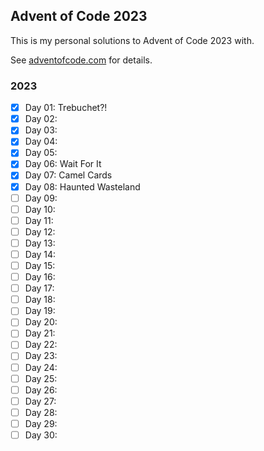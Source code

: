 ## Advent of Code 2023

This is my personal solutions to Advent of Code 2023 with.

See [adventofcode.com](https://adventofcode.com/2023/) for details.

### 2023

- [x] Day 01: Trebuchet?!
- [x] Day 02:
- [x] Day 03:
- [x] Day 04:
- [x] Day 05:
- [x] Day 06: Wait For It
- [x] Day 07: Camel Cards
- [x] Day 08: Haunted Wasteland
- [ ] Day 09:
- [ ] Day 10:
- [ ] Day 11:
- [ ] Day 12:
- [ ] Day 13:
- [ ] Day 14:
- [ ] Day 15:
- [ ] Day 16:
- [ ] Day 17:
- [ ] Day 18:
- [ ] Day 19:
- [ ] Day 20:
- [ ] Day 21:
- [ ] Day 22:
- [ ] Day 23:
- [ ] Day 24:
- [ ] Day 25:
- [ ] Day 26:
- [ ] Day 27:
- [ ] Day 28:
- [ ] Day 29:
- [ ] Day 30:
